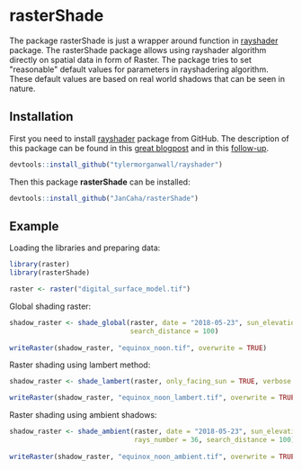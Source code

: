 # rasterShade

The package rasterShade is just a wrapper around function in [rayshader](https://github.com/tylermorganwall/rayshader) package. The rasterShade package allows using rayshader algorithm directly on spatial data in form of Raster. The package tries to set "reasonable" default values for parameters in rayshadering algorithm. These default values are based on real world shadows that can be seen in nature.

## Installation

First you need to install [rayshader](https://github.com/tylermorganwall/rayshader) package from GitHub. The description of this package can be found in this [great blogpost](http://www.tylermw.com/throwing-shade/) and in this [follow-up](http://www.tylermw.com/making-beautiful-maps/).

``` r
devtools::install_github("tylermorganwall/rayshader")
```

Then this package **rasterShade** can be installed:

``` r
devtools::install_github("JanCaha/rasterShade")
```

## Example

Loading the libraries and preparing data:

``` r
library(raster)
library(rasterShade)

raster <- raster("digital_surface_model.tif")
```

Global shading raster:

``` r
shadow_raster <- shade_global(raster, date = "2018-05-23", sun_elevation = "noon", 
                              search_distance = 100)
                              
writeRaster(shadow_raster, "equinox_noon.tif", overwrite = TRUE)
```

Raster shading using lambert method:

``` r
shadow_raster <- shade_lambert(raster, only_facing_sun = TRUE, verbose = TRUE)

writeRaster(shadow_raster, "equinox_noon_lambert.tif", overwrite = TRUE)
```

Raster shading using ambient shadows:

``` r
shadow_raster <- shade_ambient(raster, date = "2018-05-23", sun_elevation = "noon", 
                               rays_number = 36, search_distance = 100)
                               
writeRaster(shadow_raster, "equinox_noon_ambient.tif", overwrite = TRUE)
```

